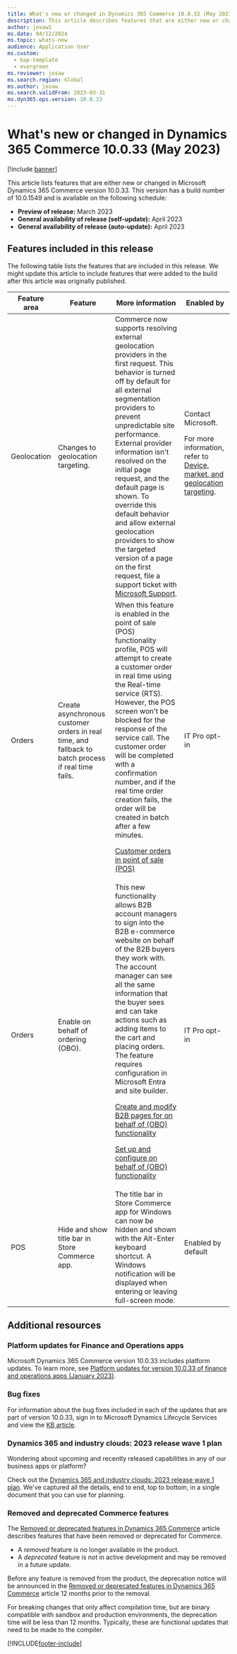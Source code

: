 ```yaml
---
title: What's new or changed in Dynamics 365 Commerce 10.0.33 (May 2023)
description: This article describes features that are either new or changed in Microsoft Dynamics 365 Commerce 10.0.33. 
author: josaw1
ms.date: 04/12/2024
ms.topic: whats-new
audience: Application User
ms.custom: 
  - bap-template
  - evergreen
ms.reviewer: josaw
ms.search.region: Global
ms.author: josaw
ms.search.validFrom: 2023-03-31
ms.dyn365.ops.version: 10.0.33
---
```


# What's new or changed in Dynamics 365 Commerce 10.0.33 (May 2023)

[!include [banner](../includes/banner.md)]


This article lists features that are either new or changed in Microsoft Dynamics 365 Commerce version 10.0.33. This version has a build number of 10.0.1549 and is available on the following schedule:

- **Preview of release:** March 2023
- **General availability of release (self-update):** April 2023
- **General availability of release (auto-update):** April 2023

## Features included in this release

The following table lists the features that are included in this release. We might update this article to include features that were added to the build after this article was originally published.

| Feature area | Feature | More information | Enabled by |
|---|---|---|---|
|  Geolocation |  Changes to geolocation targeting. | Commerce now supports resolving external geolocation providers in the first request. This behavior is turned off by default for all external segmentation providers to prevent unpredictable site performance. External provider information isn't resolved on the initial page request, and the default page is shown. To override this default behavior and allow external geolocation providers to show the targeted version of a page on the first request, file a support ticket with [Microsoft Support](https://support.microsoft.com/). | Contact Microsoft.<p><p>For more information, refer to [Device, market, and geolocation targeting](../targeting-overview.md).  |
| Orders |  Create asynchronous customer orders in real time, and fallback to batch process if real time fails.  |  When this feature is enabled in the point of sale (POS) functionality profile, POS will attempt to create a customer order in real time using the Real-time service (RTS). However, the POS screen won't be blocked for the response of the service call. The customer order will be completed with a confirmation number, and if the real time order creation fails, the order will be created in batch after a few minutes.<p><p>[Customer orders in point of sale (POS)](../customer-orders-overview.md) | IT Pro opt-in   |
| Orders  |  Enable on behalf of ordering (OBO).   |  This new functionality allows B2B account managers to sign into the B2B e-commerce website on behalf of the B2B buyers they work with. The account manager can see all the same information that the buyer sees and can take actions such as adding items to the cart and placing orders. The feature requires configuration in Microsoft Entra and site builder.<p><p>[Create and modify B2B pages for on behalf of (OBO) functionality](../obo-add-pages-site-builder.md)<p><p>[Set up and configure on behalf of (OBO) functionality](../obo-configure-hq.md)| IT Pro opt-in |
| POS | Hide and show title bar in Store Commerce app. | The title bar in Store Commerce app for Windows can now be hidden and shown with the Alt-Enter keyboard shortcut. A Windows notification will be displayed when entering or leaving full-screen mode. | Enabled by default |

## Additional resources

### Platform updates for Finance and Operations apps

Microsoft Dynamics 365 Commerce version 10.0.33 includes platform updates. To learn more, see [Platform updates for version 10.0.33 of finance and operations apps (January 2023)](../../fin-ops-core/dev-itpro/get-started/whats-new-platform-updates-10-0-33.md). 
  

### Bug fixes

For information about the bug fixes included in each of the updates that are part of version 10.0.33, sign in to Microsoft Dynamics Lifecycle Services and view the [KB article](https://fix.lcs.dynamics.com/Issue/Details?bugId=795940).

### Dynamics 365 and industry clouds: 2023 release wave 1 plan

Wondering about upcoming and recently released capabilities in any of our business apps or platform?

Check out the [Dynamics 365 and industry clouds: 2023 release wave 1 plan](/dynamics365/release-plan/2023wave1/). We've captured all the details, end to end, top to bottom, in a single document that you can use for planning.

### Removed and deprecated Commerce features

The [Removed or deprecated features in Dynamics 365 Commerce](removed-deprecated-features-commerce.md) article describes features that have been removed or deprecated for Commerce.

- A *removed* feature is no longer available in the product.
- A *deprecated* feature is not in active development and may be removed in a future update.

Before any feature is removed from the product, the deprecation notice will be announced in the [Removed or deprecated features in Dynamics 365 Commerce](removed-deprecated-features-commerce.md) article 12 months prior to the removal.


For breaking changes that only affect compilation time, but are binary compatible with sandbox and production environments, the deprecation time will be less than 12 months. Typically, these are functional updates that need to be made to the compiler.

[!INCLUDE[footer-include](../../includes/footer-banner.md)]

